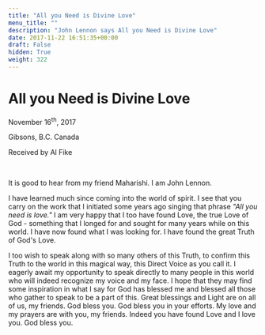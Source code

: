 ```yaml
---
title: "All you Need is Divine Love"
menu_title: ""
description: "John Lennon says All you Need is Divine Love"
date: 2017-11-22 16:51:35+00:00
draft: False
hidden: True
weight: 322
---
```

# All you Need is Divine Love

November 16<sup>th</sup>, 2017

Gibsons, B.C. Canada

Received by Al Fike

 

It is good to hear from my friend Maharishi. I am John Lennon.

I have learned much since coming into the world of spirit. I see that you carry on the work that I initiated some years ago singing that phrase *"All you need is love."* I am very happy that I too have found Love, the true Love of God - something that I longed for and sought for many years while on this world. I have now found what I was looking for. I have found the great Truth of God's Love. 

I too wish to speak along with so many others of this Truth, to confirm this Truth to the world in this magical way, this Direct Voice as you call it. I eagerly await my opportunity to speak directly to many people in this world who will indeed recognize my voice and my face. I hope that they may find some inspiration in what I say for God has blessed me and blessed all those who gather to speak to be a part of this. Great blessings and Light are on all of us, my friends. God bless you. God bless you in your efforts. My love and my prayers are with you, my friends. Indeed you have found Love and I love you. God bless you.